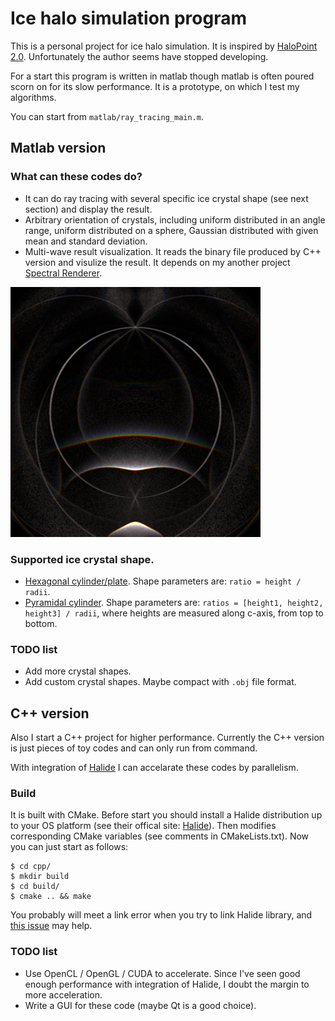 # Ice halo simulation program

This is a personal project for ice halo simulation. It is inspired by
[HaloPoint 2.0](https://www.ursa.fi/blogi/ice-crystal-halos/author/moriikon/). Unfortunately
the author seems have stopped developing.

For a start this program is written in matlab though matlab is often poured scorn on for its
slow performance. It is a prototype, on which I test my algorithms.

You can start from `matlab/ray_tracing_main.m`.

## Matlab version

### What can these codes do?

* It can do ray tracing with several specific ice crystal shape (see next section) and display the result.
* Arbitrary orientation of crystals, including uniform distributed in an angle range, uniform distributed on a sphere,
  Gaussian distributed with given mean and standard deviation.
* Multi-wave result visualization. It reads the binary file produced by C++ version and visulize the result. 
  It depends on my another project [Spectral Renderer](https://github.com/LoveDaisy/spec_render).
<img src="figs/sim_screenshot.png" width="400">

### Supported ice crystal shape.

* [Hexagonal cylinder/plate](https://www.atoptics.co.uk/halo/platcol.htm). 
  Shape parameters are: `ratio = height / radii`.
* [Pyramidal cylinder](https://www.atoptics.co.uk/halo/crystpyr.htm). 
  Shape parameters are: `ratios = [height1, height2, height3] / radii`, 
  where heights are measured along c-axis, from top to bottom.

### TODO list

* Add more crystal shapes.
* Add custom crystal shapes. Maybe compact with `.obj` file format.

## C++ version

Also I start a C++ project for higher performance. Currently the C++ version is just 
pieces of toy codes and can only run from command.

With integration of [Halide](http://halide-lang.org/) I can accelarate these codes by parallelism.

### Build

It is built with CMake. Before start you should install a Halide distribution up to your
OS platform (see their offical site: [Halide](http://halide-lang.org/)). Then modifies corresponding
CMake variables (see comments in CMakeLists.txt). Now you can just start as follows:

```shell
$ cd cpp/
$ mkdir build
$ cd build/
$ cmake .. && make
```

You probably will meet a link error when you try to link Halide library, and [this issue](https://github.com/halide/Halide/issues/2821) may help.

### TODO list

* Use OpenCL / OpenGL / CUDA to accelerate. Since I've seen good enough performance with integration of
  Halide, I doubt the margin to more acceleration.
* Write a GUI for these code (maybe Qt is a good choice).
